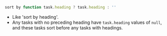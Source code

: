 <!-- placeholder to force blank line before included text -->


```javascript
sort by function task.heading ? task.heading : ''
```

- Like 'sort by heading'.
- Any tasks with no preceding heading have `task.heading` values of `null`, and these tasks sort before any tasks with headings.


<!-- placeholder to force blank line after included text -->
